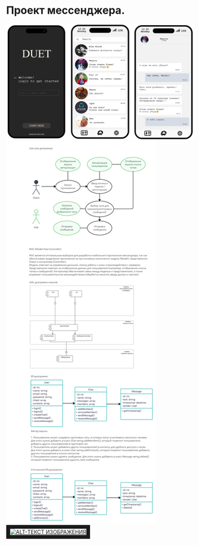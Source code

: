 # Проект мессенджера.


![Задание](app-homework.png)
![Задание](_task_project.png)
<a href="http://www.youtube.com/watch?feature=player_embedded&v=muSMlAn_1OE" target="_blank"><img src="http://img.youtube.com/vi/muSMlAn_1OE/0.jpg" 
alt="ALT-ТЕКСТ ИЗОБРАЖЕНИЯ" width="240" height="180" border="10" /></a>
